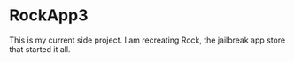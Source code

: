 # RockApp3
This is my current side project. I am recreating Rock, the jailbreak app store that started it all.
